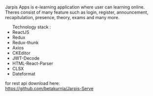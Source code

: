Jarpis Apps is e-learning application where user can learning online. <br/>
Theres consist of many feature such as login, register, announcement, recapitulation, presence, theory, exams and many more.<br/>

<ul>
Technology stack :
  <li>ReactJS</li>
  <li>Redux</li>
   <li>Redux-thunk</li>
   <li>Axios</li>
   <li>CKEditor</li>
   <li>JWT-Decode</li>
   <li>HTML-React-Parser</li>
   <li>CLSX</li>
  <li>Dateformat</li>
</ul>

for rest api download here: <br/>
https://github.com/betakurnia/Jarpis-Serve
